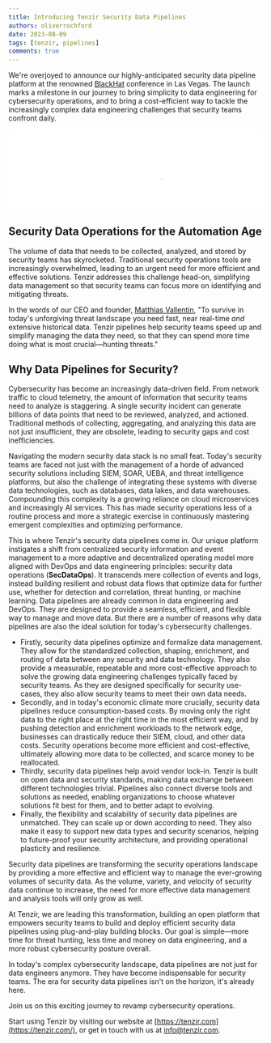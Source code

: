 ```yaml
---
title: Introducing Tenzir Security Data Pipelines
authors: oliverrochford
date: 2023-08-09
tags: [tenzir, pipelines]
comments: true
---
```


We're overjoyed to announce our highly-anticipated security data pipeline
platform at the renowned [BlackHat](https://www.blackhat.com/us-23) conference
in Las Vegas. The launch marks a milestone in our journey to bring simplicity to
data engineering for cybersecurity operations, and to bring a cost-efficient way
to tackle the increasingly complex data engineering challenges that security
teams confront daily.

![Tenzir Launch](tenzir-launch.excalidraw.svg)

<!--truncate-->

## Security Data Operations for the Automation Age

The volume of data that needs to be collected, analyzed, and stored by security
teams has skyrocketed. Traditional security operations tools are increasingly
overwhelmed, leading to an urgent need for more efficient and effective
solutions. Tenzir addresses this challenge head-on, simplifying data management
so that security teams can focus more on identifying and mitigating threats.

In the words of our CEO and founder, [Matthias
Vallentin](https://www.linkedin.com/in/matthias-vallentin/), "To survive in
today's unforgiving threat landscape you need fast, near real-time *and*
extensive historical data. Tenzir pipelines help security teams speed up and
simplify managing the data they need, so that they can spend more time doing
what is most crucial—hunting threats."

## Why Data Pipelines for Security?

Cybersecurity has become an increasingly data-driven field. From network traffic
to cloud telemetry, the amount of information that security teams need to
analyze is staggering. A single security incident can generate billions of data
points that need to be reviewed, analyzed, and actioned. Traditional methods of
collecting, aggregating, and analyzing this data are not just insufficient, they
are obsolete, leading to security gaps and cost inefficiencies.

Navigating the modern security data stack is no small feat. Today's security
teams are faced not just with the management of a horde of advanced security
solutions including SIEM, SOAR, UEBA, and threat intelligence platforms, but
also the challenge of integrating these systems with diverse data technologies,
such as databases, data lakes, and data warehouses. Compounding this complexity
is a growing reliance on cloud microservices and increasingly AI services. This
has made security operations less of a routine process and more a strategic
exercise in continuously mastering emergent complexities and optimizing
performance.

This is where Tenzir's security data pipelines come in. Our unique platform
instigates a shift from centralized security information and event management to
a more adaptive and decentralized operating model more aligned with DevOps and
data engineering principles: security data operations (**SecDataOps**). It
transcends mere collection of events and logs, instead building resilient and
robust data flows that optimize data for further use, whether for detection and
correlation, threat hunting, or machine learning. Data pipelines are already
common in data engineering and DevOps. They are designed to provide a seamless,
efficient, and flexible way to manage and move data. But there are a number of
reasons why data pipelines are also the ideal solution for today's cybersecurity
challenges.

- Firstly, security data pipelines optimize and formalize data management. They
  allow for the standardized collection, shaping, enrichment, and routing of
  data between any security and data technology. They also provide a measurable,
  repeatable and more cost-effective approach to solve the growing data
  engineering challenges typically faced by security teams.  As they are
  designed specifically for security use-cases, they also allow security teams
  to meet their own data needs.
- Secondly, and in today's economic climate more crucially, security data
  pipelines reduce consumption-based costs. By moving only the right data to the
  right place at the right time in the most efficient way, and by pushing
  detection and enrichment workloads to the network edge, businesses can
  drastically reduce their SIEM, cloud, and other data costs. Security
  operations become more efficient and cost-effective, ultimately allowing more
  data to be collected, and scarce money to be reallocated.
- Thirdly, security data pipelines help avoid vendor lock-in. Tenzir is built on
  open data and security standards, making data exchange between different
  technologies trivial. Pipelines also connect diverse tools and solutions as
  needed, enabling organizations to choose whatever solutions fit best for them,
  and to better adapt to evolving.
- Finally, the flexibility and scalability of security data pipelines are
  unmatched. They can scale up or down according to need. They also make it easy
  to support new data types and security scenarios, helping to future-proof your
  security architecture, and providing operational plasticity and resilience.

Security data pipelines are transforming the security operations landscape by
providing a more effective and efficient way to manage the ever-growing volumes
of security data. As the volume, variety, and velocity of security data continue
to increase, the need for more effective data management and analysis tools will
only grow as well.

At Tenzir, we are leading this transformation, building an open platform that
empowers security teams to build and deploy efficient security data pipelines
using plug-and-play building blocks. Our goal is simple—more time for threat
hunting, less time and money on data engineering, and a more robust
cybersecurity posture overall.

In today's complex cybersecurity landscape, data pipelines are not just for data
engineers anymore. They have become indispensable for security teams. The era
for security data pipelines isn't on the horizon, it's already here.

Join us on this exciting journey to revamp cybersecurity operations.

Start using Tenzir by visiting our website at
[https://tenzir.com](https://tenzir.com/), or get in touch with us at
[info@tenzir.com](mailto:info@tenzir.com).
